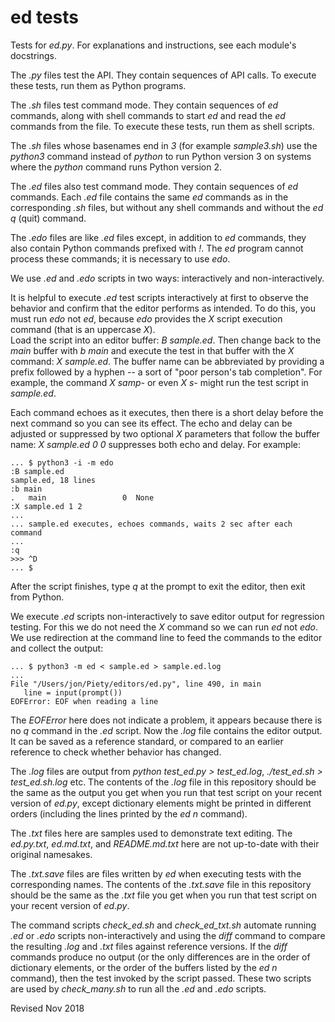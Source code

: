 
ed tests
========

Tests for *ed.py*.  For explanations and instructions, see each
module's docstrings.

The *.py* files test the API.  They contain sequences of API calls.
To execute these tests, run them as Python programs.

The *.sh* files test command mode.  They contain sequences of *ed*
commands, along with shell commands to start *ed* and read the *ed*
commands from the file.  To execute these tests, run them as shell
scripts.

The *.sh* files whose basenames end in *3* (for example *sample3.sh*)
use the *python3* command instead of *python* to run Python version 
3 on systems where the *python* command runs Python version 2.

The *.ed* files also test command mode.  They contain sequences of
*ed* commands.  Each *.ed* file contains the same *ed* commands as in
the corresponding *.sh* files, but without any shell commands and
without the *ed* *q* (quit) command.  

The *.edo* files are like *.ed* files except, in addition to *ed*
commands, they also contain Python commands prefixed with *!*.  The
*ed* program cannot process these commands; it is necessary to use
*edo*.

We use *.ed* and *.edo* scripts in two ways: interactively and
non-interactively.

It is helpful to execute *.ed* test scripts interactively at first to
observe the behavior and confirm that the editor performs as intended.
To do this, you must run *edo* not *ed*, because *edo* provides
the *X* script execution command (that is an uppercase *X*).  
Load the script into an editor buffer:  *B sample.ed*.
Then change back to the *main* buffer with *b main* and
execute the test in that buffer with the *X* command: *X sample.ed*.
The buffer name can be abbreviated by providing a prefix
followed by a hyphen -- a sort of "poor person's tab completion".  For
example, the command *X samp-* or even *X s-* might run the test script in
*sample.ed*.

Each command echoes as it executes, then there is a short delay before
the next command so you can see its effect. The echo and delay can be
adjusted or suppressed by two optional *X* parameters that follow the
buffer name: *X sample.ed 0 0* suppresses both echo and delay.  For example:

    ... $ python3 -i -m edo
    :B sample.ed
    sample.ed, 18 lines
    :b main
    .   main                 0  None
    :X sample.ed 1 2
    ...
    ... sample.ed executes, echoes commands, waits 2 sec after each command
    ...
    :q
    >>> ^D
    ... $

After the script finishes, type *q* at the prompt to exit the editor,
then exit from Python.


We execute *.ed* scripts non-interactively to save editor output for
regression testing.  For this we do not need the *X* command so we can
run *ed* not *edo*.  We use redirection at the command line
to feed the commands to the editor and collect the output:

    ... $ python3 -m ed < sample.ed > sample.ed.log
    ...
    File "/Users/jon/Piety/editors/ed.py", line 490, in main
       line = input(prompt())
    EOFError: EOF when reading a line

The *EOFError* here does not indicate a problem, it appears because
there is no *q* command in the *.ed* script.  Now the *.log* file
contains the editor output.  It can be saved as a reference standard,
or compared to an earlier reference to check whether behavior has changed.

The *.log* files are output from *python test_ed.py > test_ed.log*,
*./test_ed.sh > test_ed.sh.log* etc.  The contents of the *.log* file
in this repository should be the same as the output you get when you
run that test script on your recent version of *ed.py*, except dictionary
elements might be printed in different orders (including the lines printed
by the *ed* *n* command).

The *.txt* files here are samples used to demonstrate text editing.
The *ed.py.txt*, *ed.md.txt*, and *README.md.txt* here are not
up-to-date with their original namesakes.

The *.txt.save* files are files written by *ed* when executing tests
with the corresponding names.   The contents of the *.txt.save* file
in this repository should be the same as the *.txt* file you get when you
run that test script on your recent version of *ed.py*.

The command scripts *check_ed.sh* and *check_ed_txt.sh* automate
running *.ed* or *.edo* scripts non-interactively and using the *diff*
command to compare the resulting *.log* and *.txt* files against
reference versions.  If the *diff* commands produce no output (or the
only differences are in the order of dictionary elements, or the order
of the buffers listed by the *ed* *n* command), then the test invoked
by the script passed.  These two scripts are used by *check_many.sh*
to run all the *.ed* and *.edo* scripts.

Revised Nov 2018

